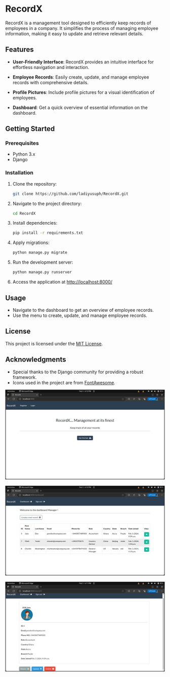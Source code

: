 # RecordX

RecordX is a management tool designed to efficiently keep records of employees in a company. It simplifies the process of managing employee information, making it easy to update and retrieve relevant details.

## Features

- **User-Friendly Interface**: RecordX provides an intuitive interface for effortless navigation and interaction.

- **Employee Records**: Easily create, update, and manage employee records with comprehensive details.

- **Profile Pictures**: Include profile pictures for a visual identification of employees.

- **Dashboard**: Get a quick overview of essential information on the dashboard.

## Getting Started

### Prerequisites

- Python 3.x
- Django

### Installation

1. Clone the repository:

    ```bash
    git clone https://github.com/ladiyusuph/RecordX.git
    ```

2. Navigate to the project directory:

    ```bash
    cd RecordX
    ```

3. Install dependencies:

    ```bash
    pip install -r requirements.txt
    ```

4. Apply migrations:

    ```bash
    python manage.py migrate
    ```

5. Run the development server:

    ```bash
    python manage.py runserver
    ```

6. Access the application at [http://localhost:8000/](http://localhost:8000/)

## Usage

- Navigate to the dashboard to get an overview of employee records.
- Use the menu to create, update, and manage employee records.

## License

This project is licensed under the [MIT License](LICENSE).

## Acknowledgments

- Special thanks to the Django community for providing a robust framework.
- Icons used in the project are from [FontAwesome](https://fontawesome.com/).


![Index Page](/media/images/screenshots/index.png) &nbsp;&nbsp;&nbsp;&nbsp;
![Dashboard](/media/images/screenshots/dashboard.png) &nbsp;&nbsp;&nbsp;&nbsp;
![Record](/media/images/screenshots/record.png)
